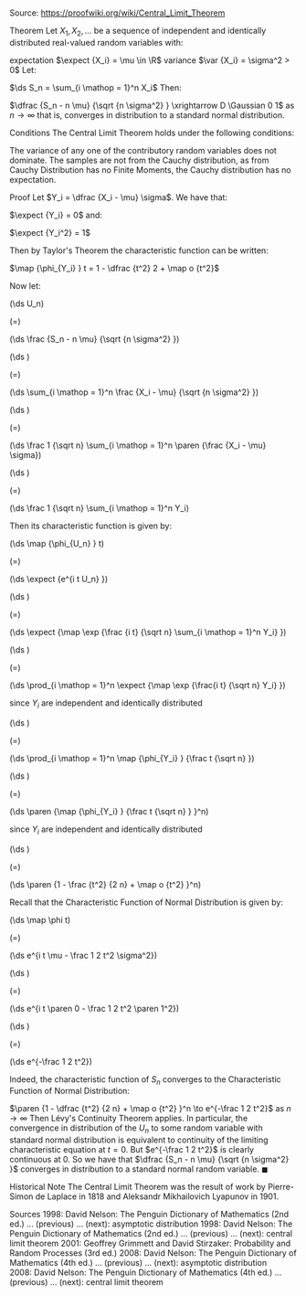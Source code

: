 # 

Source: https://proofwiki.org/wiki/Central_Limit_Theorem



Theorem
Let $X_1, X_2, \ldots$ be a sequence of independent and identically distributed real-valued random variables with:

expectation $\expect {X_i} = \mu \in \R$
variance $\var {X_i} = \sigma^2 > 0$
Let:

$\ds S_n = \sum_{i \mathop = 1}^n X_i$
Then:

$\dfrac {S_n - n \mu} {\sqrt {n \sigma^2} } \xrightarrow D \Gaussian 0 1$ as $n \to \infty$
that is, converges in distribution to a standard normal distribution.


Conditions
The Central Limit Theorem holds under the following conditions:

The variance of any one of the contributory random variables does not dominate.
The samples are not from the Cauchy distribution, as from Cauchy Distribution has no Finite Moments, the Cauchy distribution has no expectation.


Proof
Let $Y_i = \dfrac {X_i - \mu} \sigma$.
We have that:

$\expect {Y_i} = 0$
and:

$\expect {Y_i^2} = 1$

Then by Taylor's Theorem the characteristic function can be written:

$\map {\phi_{Y_i} } t = 1 - \dfrac {t^2} 2 + \map o {t^2}$

Now let:














\(\ds U_n\)

\(=\)







\(\ds \frac {S_n - n \mu} {\sqrt {n \sigma^2} }\)




















\(\ds \)

\(=\)







\(\ds \sum_{i \mathop = 1}^n \frac {X_i - \mu} {\sqrt {n \sigma^2} }\)




















\(\ds \)

\(=\)







\(\ds \frac 1 {\sqrt n} \sum_{i \mathop = 1}^n \paren {\frac {X_i - \mu} \sigma}\)




















\(\ds \)

\(=\)







\(\ds \frac 1 {\sqrt n} \sum_{i \mathop = 1}^n Y_i\)










Then its characteristic function is given by:














\(\ds \map {\phi_{U_n} } t\)

\(=\)







\(\ds \expect {e^{i t U_n} }\)




















\(\ds \)

\(=\)







\(\ds \expect {\map \exp {\frac {i t} {\sqrt n} \sum_{i \mathop = 1}^n Y_i} }\)




















\(\ds \)

\(=\)







\(\ds \prod_{i \mathop = 1}^n \expect {\map \exp {\frac{i t} {\sqrt n} Y_i} }\)





since $Y_i$ are independent and identically distributed














\(\ds \)

\(=\)







\(\ds \prod_{i \mathop = 1}^n \map {\phi_{Y_i} } {\frac t {\sqrt n} }\)




















\(\ds \)

\(=\)







\(\ds \paren {\map {\phi_{Y_i} } {\frac t {\sqrt n} } }^n\)





since $Y_i$ are independent and identically distributed














\(\ds \)

\(=\)







\(\ds \paren {1 - \frac {t^2} {2 n} + \map o {t^2} }^n\)









Recall that the Characteristic Function of Normal Distribution is given by:














\(\ds \map \phi t\)

\(=\)







\(\ds e^{i t \mu - \frac 1 2 t^2 \sigma^2}\)




















\(\ds \)

\(=\)







\(\ds e^{i t \paren 0 - \frac 1 2 t^2 \paren 1^2}\)




















\(\ds \)

\(=\)







\(\ds e^{-\frac 1 2 t^2}\)










Indeed, the characteristic function of $S_n$ converges to the Characteristic Function of Normal Distribution:

$\paren {1 - \dfrac {t^2} {2 n} + \map o {t^2} }^n \to e^{-\frac 1 2 t^2}$ as $n \to \infty$
Then Lévy's Continuity Theorem applies.
In particular, the convergence in distribution of the $U_n$ to some random variable with standard normal distribution is equivalent to continuity of the limiting characteristic equation at $t = 0$.
But $e^{-\frac 1 2 t^2}$ is clearly continuous at $0$.
So we have that $\dfrac {S_n - n \mu} {\sqrt {n \sigma^2} }$ converges in distribution to a standard normal random variable.
$\blacksquare$


Historical Note
The Central Limit Theorem was the result of work by Pierre-Simon de Laplace in $1818$ and Aleksandr Mikhailovich Lyapunov in $1901$.


Sources
1998: David Nelson: The Penguin Dictionary of Mathematics (2nd ed.) ... (previous) ... (next): asymptotic distribution
1998: David Nelson: The Penguin Dictionary of Mathematics (2nd ed.) ... (previous) ... (next): central limit theorem
2001: Geoffrey Grimmett and David Stirzaker: Probability and Random Processes (3rd ed.)
2008: David Nelson: The Penguin Dictionary of Mathematics (4th ed.) ... (previous) ... (next): asymptotic distribution
2008: David Nelson: The Penguin Dictionary of Mathematics (4th ed.) ... (previous) ... (next): central limit theorem




